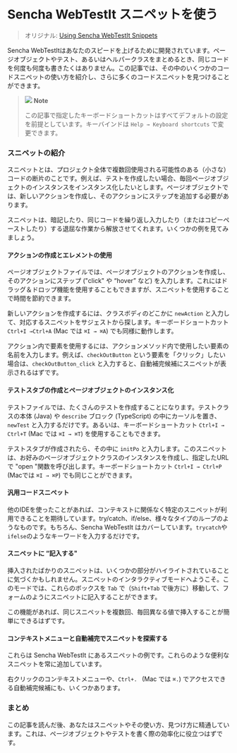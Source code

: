 # Sencha WebTestIt スニペットを使う

> オリジナル: [Using Sencha WebTestIt Snippets](https://docs.sencha.com/webtestit/guides/advanced-topics/using-sencha-webtestit-snippets.html)

Sencha WebTestItはあなたのスピードを上げるために開発されています。ページオブジェクトやテスト、あるいはヘルパークラスをまとめるとき、同じコードを何度も何度も書きたくはありません。この記事では、その中のいくつかのコードスニペットの使い方を紹介し、さらに多くのコードスニペットを見つけることができます。

> ![](https://docs.sencha.com/webtestit/guides/images/note-icon.png) **Note**
> 
> この記事で指定したキーボードショートカットはすべてデフォルトの設定を前提としています。キーバインドは `Help → Keyboard shortcuts` で変更できます。

### スニペットの紹介

スニペットとは、プロジェクト全体で複数回使用される可能性のある（小さな）コードの断片のことです。例えば、テストを作成したい場合、毎回ページオブジェクトのインスタンスをインスタンス化したいとします。ページオブジェクトでは、新しいアクションを作成し、そのアクションにステップを追加する必要があります。

スニペットは、暗記したり、同じコードを繰り返し入力したり（またはコピーペーストしたり）する退屈な作業から解放させてくれます。いくつかの例を見てみましょう。

#### アクションの作成とエレメントの使用

ページオブジェクトファイルでは、ページオブジェクトのアクションを作成し、そのアクションにステップ ("click" や “hover” など) を入力します。これにはドラッグ＆ドロップ機能を使用することもできますが、スニペットを使用することで時間を節約できます。

新しいアクションを作成するには、クラスボディのどこかに `newAction` と入力して、対応するスニペットをサジェストから探します。キーボードショートカット `Ctrl+I →Ctrl+A` (Mac では `⌘I → ⌘A`) でも同様に動作します。

アクション内で要素を使用するには、アクションメソッド内で使用したい要素の名前を入力します。例えば、`checkOutButton` という要素を「クリック」したい場合は、`checkOutButton_click` と入力すると、自動補完候補にスニペットが表示されるはずです。

#### テストスタブの作成とページオブジェクトのインスタンス化

テストファイルでは、たくさんのテストを作成することになります。テストクラスの本体 (Java) や `describe` ブロック (TypeScript) の中にカーソルを置き、`newTest` と入力するだけです。あるいは、キーボードショートカット `Ctrl+I → Ctrl+T` (Mac では `⌘I → ⌘T`) を使用することもできます。

テストスタブが作成されたら、その中に `initPo` と入力します。このスニペットは、お好みのページオブジェクトクラスのインスタンスを作成し、指定したURLで "open "関数を呼び出します。キーボードショートカット `Ctrl+I → Ctrl+P` (Macでは `⌘I → ⌘P`) でも同じことができます。

#### 汎用コードスニペット

他のIDEを使ったことがあれば、コンテキストに関係なく特定のスニペットが利用できることを期待しています。try/catch、if/else、様々なタイプのループのようなものです。もちろん、Sencha WebTestIt はカバーしています。`trycatch`や`ifelse`のようなキーワードを入力するだけです。

#### スニペットに “記入する"

挿入されたばかりのスニペットは、いくつかの部分がハイライトされていることに気づくかもしれません。スニペットのインタラクティブモードへようこそ。このモードでは、これらのボックスを `Tab` で（`Shift+Tab` で後方に）移動して、フォームのようにスニペットに記入することができます。

この機能があれば、同じスニペットを複数回、毎回異なる値で挿入することが簡単にできるはずです。

#### コンテキストメニューと自動補完でスニペットを探索する

これらは Sencha WebTestIt にあるスニペットの例です。これらのような便利なスニペットを常に追加しています。

右クリックのコンテキストメニューや、`Ctrl+. ` (Mac では `⌘.`) でアクセスできる自動補完候補にも、いくつかあります。

### まとめ

この記事を読んだ後、あなたはスニペットやその使い方、見つけ方に精通しています。これは、ページオブジェクトやテストを書く際の効率化に役立つはずです。
